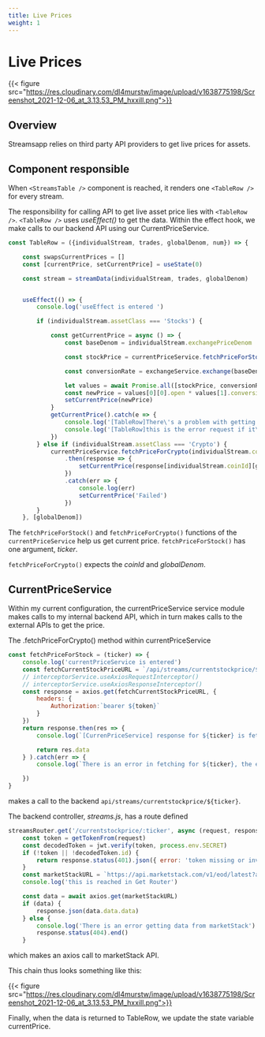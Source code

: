 ```yaml
---
title: Live Prices
weight: 1
---
```


# Live Prices
{{< figure src="https://res.cloudinary.com/dl4murstw/image/upload/v1638775198/Screenshot_2021-12-06_at_3.13.53_PM_hxxill.png">}}
## Overview
Streamsapp relies on third party API providers to get live prices for assets.

## Component responsible
When `<StreamsTable />` component is reached, it renders one `<TableRow />` for every stream.  

The responsibility for calling API to get live asset price lies with `<TableRow />`. `<TableRow />` uses *useEffect()* to get the data.  Within the effect hook, we make calls to our backend API using our CurrentPriceService.

```javascript {hl_lines=[9, 17, 25, 30]}
const TableRow = ({individualStream, trades, globalDenom, num}) => {

    const swapsCurrentPrices = []
    const [currentPrice, setCurrentPrice] = useState(0)

    const stream = streamData(individualStream, trades, globalDenom)


    useEffect(() => {
        console.log('useEffect is entered ')

        if (individualStream.assetClass === 'Stocks') {

            const getCurrentPrice = async () => {
                const baseDenom = individualStream.exchangePriceDenom

                const stockPrice = currentPriceService.fetchPriceForStock(individualStream.ticker)

                const conversionRate = exchangeService.exchange(baseDenom, globalDenom)

                let values = await Promise.all([stockPrice, conversionRate])
                const newPrice = values[0][0].open * values[1].conversion_rate
                setCurrentPrice(newPrice)
            }
            getCurrentPrice().catch(e => {
                console.log('[TableRow]There\'s a problem with getting current price for: ', individualStream.asset)
                console.log('[TableRow]this is the error request if it\'s cached:', e)
            })
        } else if (individualStream.assetClass === 'Crypto') {
            currentPriceService.fetchPriceForCrypto(individualStream.coinId, globalDenom)
                .then(response => {
                    setCurrentPrice(response[individualStream.coinId][globalDenom.toLowerCase()])
                })
                .catch(err => {
                    console.log(err)
                    setCurrentPrice('Failed')
                })
        }
    }, [globalDenom])

```

The `fetchPriceForStock()` and `fetchPriceForCrypto()` functions of the `currentPriceService` help us get current price. `fetchPriceForStock()` has one argument, *ticker*.

`fetchPriceForCrypto()` expects the *coinId* and *globalDenom*.

## CurrentPriceService

Within my current configuration, the currentPriceService service module makes calls to my internal backend API, which in turn makes calls to the external APIs to get the price.

The .fetchPriceForCrypto() method within currentPriceService

```javascript
const fetchPriceForStock = (ticker) => {
    console.log('currentPriceService is entered')
    const fetchCurrentStockPriceURL = `/api/streams/currentstockprice/${ticker}`
    // interceptorService.useAxiosRequestInterceptor()
    // interceptorService.useAxiosResponseInterceptor()
    const response = axios.get(fetchCurrentStockPriceURL, {
        headers: {
            Authorization:`bearer ${token}`
        }
    })
    return response.then(res => {
        console.log(`[CurrenPriceService] response for ${ticker} is fetched, and it is:`, res.data)

        return res.data
    } ).catch(err => {
        console.log(`There is an error in fetching for ${ticker}, the error is: `, err)

    })
}
```
makes a call to the backend `api/streams/currentstockprice/${ticker}`.

The backend controller, *streams.js*, has a route defined

```javascript
streamsRouter.get('/currentstockprice/:ticker', async (request, response) => {
    const token = getTokenFrom(request)
    const decodedToken = jwt.verify(token, process.env.SECRET)
    if (!token || !decodedToken.id) {
        return response.status(401).json({ error: 'token missing or invalid'})
    }
    const marketStackURL = `https://api.marketstack.com/v1/eod/latest?access_key=${process.env.marketStackToken}&symbols=${request.params.ticker}`
    console.log('this is reached in Get Router')

    const data = await axios.get(marketStackURL)
    if (data) {
        response.json(data.data.data)
    } else {
        console.log('There is an error getting data from marketStack')
        response.status(404).end()
    }
```

which makes an axios call to marketStack API.

This chain thus looks something like this:


{{< figure src="https://res.cloudinary.com/dl4murstw/image/upload/v1638775198/Screenshot_2021-12-06_at_3.13.53_PM_hxxill.png">}}

Finally, when the data is returned to TableRow, we update the state variable currentPrice.
